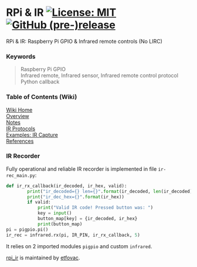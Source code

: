 # RPi &amp; IR  [![License: MIT](https://img.shields.io/badge/License-MIT-blue.svg)](https://github.com/etfovac/rpi_ir/blob/master/LICENSE) [![GitHub (pre-)release](https://img.shields.io/badge/releases--yellow.svg)](https://github.com/etfovac/rpi_ir/releases/)
RPi &amp; IR: Raspberry Pi GPIO &amp; Infrared remote controls (No LIRC)  

### Keywords  
> Raspberry Pi GPIO  
> Infrared remote, Infrared sensor, Infrared remote control protocol  
> Python callback

### Table of Contents (Wiki)
[Wiki Home](https://github.com/etfovac/rpi_ir/wiki)  
[Overview](https://github.com/etfovac/rpi_ir/wiki/Overview)  
[Notes](https://github.com/etfovac/rpi_ir/wiki/Notes)  
[IR Protocols](https://github.com/etfovac/rpi_ir/wiki/IR-Protocols)  
[Examples: IR Capture](https://github.com/etfovac/rpi_ir/wiki/Examples:-IR-Capture)  
[References](https://github.com/etfovac/rpi_ir/wiki/References)  

### IR Recorder
Fully operational and reliable IR recorder is implemented in file ```ir-rec_main.py```: 
```py
def ir_rx_callback(ir_decoded, ir_hex, valid):
        print("ir_decoded={} len={}".format(ir_decoded, len(ir_decoded)))
        print("ir_dec_hex={}".format(ir_hex))
        if valid:
            print("Valid IR code! Pressed button was: ")
            key = input()
            button_map[key] = {ir_decoded, ir_hex}
            print(button_map)
pi = pigpio.pi()
ir_rec = infrared.rx(pi, IR_PIN, ir_rx_callback, 5)
```  
It relies on 2 imported modules ```pigpio``` and custom ```infrared```.

[rpi_ir](https://github.com/etfovac/rpi_ir) is maintained by [etfovac](https://github.com/etfovac).
